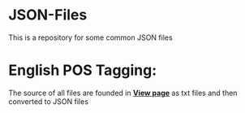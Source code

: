 # JSON-Files
This is a repository for some common JSON files

English POS Tagging:
======================
The source of all files are founded in [**View page**](http://www.ashley-bovan.co.uk/words/partsofspeech.html) as txt files and then converted to JSON files 

